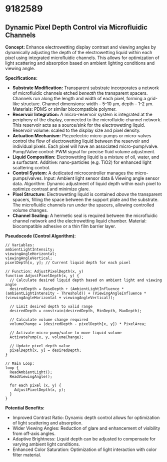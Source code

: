 # 9182589

## Dynamic Pixel Depth Control via Microfluidic Channels

**Concept:** Enhance electrowetting display contrast and viewing angles by dynamically adjusting the depth of the electrowetting liquid within each pixel using integrated microfluidic channels. This allows for optimization of light scattering and absorption based on ambient lighting conditions and viewing angle.

**Specifications:**

*   **Substrate Modification:** Transparent substrate incorporates a network of microfluidic channels etched *beneath* the transparent spacers. Channels run along the length and width of each pixel, forming a grid-like structure. Channel dimensions: width – 5-10 µm, depth – 1-2 µm. Materials: PDMS or similar biocompatible polymer.
*   **Reservoir Integration:** A micro-reservoir system is integrated at the periphery of the display, connected to the microfluidic channel network. This reservoir acts as a source/sink for the electrowetting liquid. Reservoir volume: scaled to the display size and pixel density.
*   **Actuation Mechanism:** Piezoelectric micro-pumps or micro-valves control the flow of electrowetting liquid between the reservoir and individual pixels. Each pixel will have an associated micro-pump/valve.  Pump/Valve control: PWM signal for precise fluid volume adjustment.
*   **Liquid Composition:** Electrowetting liquid is a mixture of oil, water, and a surfactant. Additive: nano-particles (e.g. TiO2) for enhanced light scattering control.
*   **Control System:** A dedicated microcontroller manages the micro-pumps/valves. Input: Ambient light sensor data & Viewing angle sensor data. Algorithm:  Dynamic adjustment of liquid depth within each pixel to optimize contrast and minimize glare.
*   **Pixel Structure:** Electrowetting liquid is contained *above* the transparent spacers, filling the space between the support plate and the substrate. The microfluidic channels run *under* the spacers, allowing controlled volume changes.
*   **Channel Sealing:** A hermetic seal is required between the microfluidic channel network and the electrowetting liquid chamber. Material: biocompatible adhesive or a thin film barrier layer.

**Pseudocode (Control Algorithm):**

```
// Variables:
ambientLightIntensity;
viewingAngleHorizontal;
viewingAngleVertical;
pixelDepth[x, y]; // Current liquid depth for each pixel

// Function: AdjustPixelDepth(x, y)
function AdjustPixelDepth(x, y) {
  // Calculate desired liquid depth based on ambient light and viewing angle
  desiredDepth = BaseDepth + (AmbientLightInfluence * (ambientLightIntensity - Threshold)) + (ViewingAngleInfluence * (viewingAngleHorizontal + viewingAngleVertical));

  // Limit desired depth to valid range
  desiredDepth = constrain(desiredDepth, MinDepth, MaxDepth);

  // Calculate volume change required
  volumeChange = (desiredDepth - pixelDepth[x, y]) * PixelArea;

  // Activate micro-pump/valve to move liquid volume
  ActivatePump(x, y, volumeChange);

  // Update pixel depth value
  pixelDepth[x, y] = desiredDepth;
}

// Main Loop:
loop {
  ReadAmbientLight();
  ReadViewingAngle();

  for each pixel (x, y) {
    AdjustPixelDepth(x, y);
  }
}
```

**Potential Benefits:**

*   Improved Contrast Ratio: Dynamic depth control allows for optimization of light scattering and absorption.
*   Wider Viewing Angles: Reduction of glare and enhancement of visibility from off-axis angles.
*   Adaptive Brightness:  Liquid depth can be adjusted to compensate for varying ambient light conditions.
*   Enhanced Color Saturation: Optimization of light interaction with color filter material.